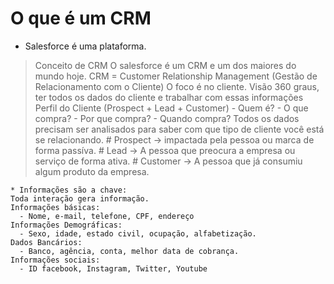 # O que é um CRM

* Salesforce é uma plataforma.

> Conceito de CRM
    O salesforce é um CRM e um dos maiores do mundo hoje.
    CRM = Customer Relationship Management (Gestão de Relacionamento com o Cliente)
    O foco é no cliente.
    Visão 360 graus, ter todos os dados do cliente e trabalhar com essas informações
    Perfil do Cliente (Prospect + Lead + Customer)
    - Quem é? 
    - O que compra?
    - Por que compra?
    - Quando compra?
    Todos os dados precisam ser analisados para saber com que tipo de cliente
    você está se relacionando.
    # Prospect -> impactada pela pessoa ou marca de forma passíva.
    # Lead -> A pessoa que preocura a empresa ou serviço de forma ativa.
    # Customer -> A pessoa que já consumiu algum produto da empresa.

    * Informações são a chave:
    Toda interação gera informação.
    Informações básicas:
      - Nome, e-mail, telefone, CPF, endereço
    Informações Demográficas:
      - Sexo, idade, estado civil, ocupação, alfabetização.
    Dados Bancários:
      - Banco, agência, conta, melhor data de cobrança.
    Informações sociais:
      - ID facebook, Instagram, Twitter, Youtube
